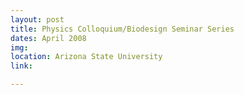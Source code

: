 ```yaml
---
layout: post
title: Physics Colloquium/Biodesign Seminar Series
dates: April 2008
img: 
location: Arizona State University
link: 

---
```

